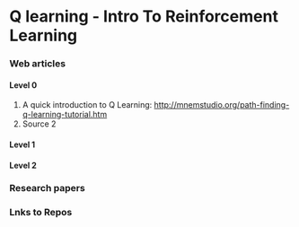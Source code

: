 # Q learning - Intro To Reinforcement Learning


### Web articles 
#### Level 0 
1. A quick introduction to Q Learning: http://mnemstudio.org/path-finding-q-learning-tutorial.htm
1. Source 2 

#### Level 1


#### Level 2 



### Research papers


### Lnks to Repos

